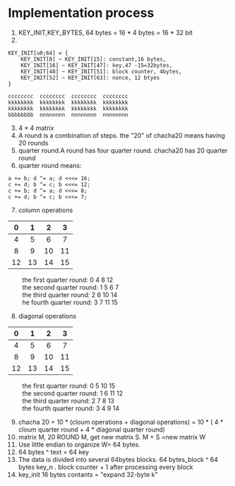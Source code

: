 # Implementation process
1. KEY_INIT,KEY_BYTES, 64 bytes = 16 * 4 bytes = 16 * 32 bit
2. 
```
KEY_INIT[u8;64] = {
    KEY_INIT[0] ~ KEY_INIT[15]: constant,16 bytes,
    KEY_INIT[16] ~ KEY_INIT[47]: key,47 -15=32bytes, 
    KEY_INIT[48] ~ KEY_INIT[51]: block counter, 4bytes,
    KEY_INIT[52] ~ KEY_INIT[63]: nonce, 12 btyes
}
```
```
cccccccc  cccccccc  cccccccc  cccccccc
kkkkkkkk  kkkkkkkk  kkkkkkkk  kkkkkkkk
kkkkkkkk  kkkkkkkk  kkkkkkkk  kkkkkkkk
bbbbbbbb  nnnnnnnn  nnnnnnnn  nnnnnnnn
```
3.  4 * 4 matrix
4.  A round is a combination of steps. the "20" of chacha20 means having 20 rounds
5. quarter round.A round has four quarter round. chacha20 has 20 quarter round
6. quarter round means:
```
a += b; d ^= a; d <<<= 16;
c += d; b ^= c; b <<<= 12;
c += b; d ^= a; d <<<= 8;
c += d; b ^= c; b <<<= 7;
```
7. column operations

 | 0    | 1    | 2    | 3    |
| :--: | :--: | :--: | :--: |
| 4    |  5   | 6    | 7    |
| 8    |  9   | 10   | 11   |
| 12   | 13   | 14   | 15   |

 &emsp; &emsp;the first quarter round: 0 4 8 12  <br />
 &emsp; &emsp;the second quarter round: 1 5 6 7  <br />
 &emsp; &emsp;the third quarter round: 2 6 10 14 <br />
 &emsp; &emsp;he fourth quarter round: 3 7 11 15 <br />

8. diagonal operations

| 0    | 1    | 2    | 3    |
| :--: | :--: | :--: | :--: |
| 4    |  5   | 6    | 7    |
| 8    |  9   | 10   | 11   |
| 12   | 13   | 14   | 15   |

 &emsp; &emsp;the first quarter round: 0 5 10 15 <br />
 &emsp; &emsp;the second quarter round: 1 6 11 12 <br />
 &emsp; &emsp;the third quarter round: 2 7 8 13 <br />
 &emsp; &emsp;the fourth quarter round: 3 4 9 14 <br />

9. chacha 20 = 10 * (cloum operations + diagonal operations) = 10 * ( 4 * cloum quarter round + 4 * diagonal quarter round)
10. matrix M, 20 ROUND M, get new matrix S. M + S =new matrix W
11. Use little endian to organize W= 64 bytes.
12. 64 bytes ^ text = 64 key
13. The data is divided into several 64bytes blocks. 64 bytes_block ^ 64 bytes key_n . block counter + 1  after processing every block
14. key_init  16 bytes contants = "expand 32-byte k"
